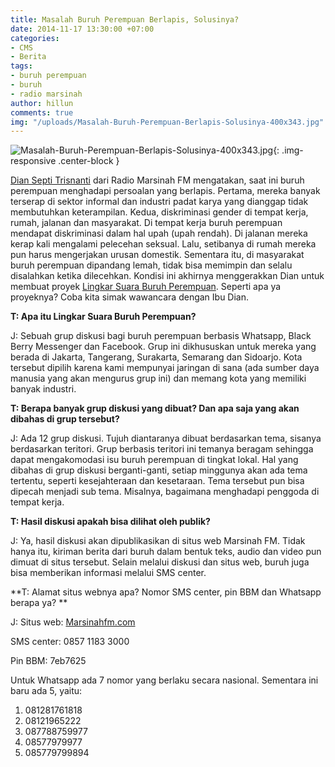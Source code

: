```yaml
---
title: Masalah Buruh Perempuan Berlapis, Solusinya?
date: 2014-11-17 13:30:00 +07:00
categories:
- CMS
- Berita
tags:
- buruh perempuan
- buruh
- radio marsinah
author: hillun
comments: true
img: "/uploads/Masalah-Buruh-Perempuan-Berlapis-Solusinya-400x343.jpg"
---
```


![Masalah-Buruh-Perempuan-Berlapis-Solusinya-400x343.jpg](/uploads/Masalah-Buruh-Perempuan-Berlapis-Solusinya-400x343.jpg){: .img-responsive .center-block }

[Dian Septi Trisnanti](http://ciptamedia.org/dian-septi-trisnanti/) dari Radio Marsinah FM mengatakan, saat ini buruh perempuan menghadapi persoalan yang berlapis. Pertama, mereka banyak terserap di sektor informal dan industri padat karya yang dianggap tidak membutuhkan keterampilan. Kedua, diskriminasi gender di tempat kerja, rumah, jalanan dan masyarakat. Di tempat kerja buruh perempuan mendapat diskriminasi dalam hal upah (upah rendah). Di jalanan mereka kerap kali mengalami pelecehan seksual. Lalu, setibanya di rumah mereka pun harus mengerjakan urusan domestik. Sementara itu, di masyarakat buruh perempuan dipandang lemah, tidak bisa memimpin dan selalu disalahkan ketika dilecehkan. Kondisi ini akhirnya menggerakkan Dian untuk membuat proyek [Lingkar Suara Buruh Perempuan](http://ciptamedia.org/wiki/Lingkar_Suara_Buruh_Perempuan). Seperti apa ya proyeknya? Coba kita simak wawancara dengan Ibu Dian.

**T: Apa itu Lingkar Suara Buruh Perempuan?**

J: Sebuah grup diskusi bagi buruh perempuan berbasis Whatsapp, Black Berry Messenger dan Facebook. Grup ini dikhususkan untuk mereka yang berada di Jakarta, Tangerang, Surakarta, Semarang dan Sidoarjo. Kota tersebut dipilih karena kami mempunyai jaringan di sana (ada sumber daya manusia yang akan mengurus grup ini) dan memang kota yang memiliki banyak industri.

**T: Berapa banyak grup diskusi yang dibuat? Dan apa saja yang akan dibahas di grup tersebut?**

J: Ada 12 grup diskusi. Tujuh diantaranya dibuat berdasarkan tema, sisanya berdasarkan teritori. Grup berbasis teritori ini temanya beragam sehingga dapat mengakomodasi isu buruh perempuan di tingkat lokal. Hal yang dibahas di grup diskusi berganti-ganti, setiap minggunya akan ada tema tertentu, seperti kesejahteraan dan kesetaraan. Tema tersebut pun bisa dipecah menjadi sub tema. Misalnya, bagaimana menghadapi penggoda di tempat kerja.

**T: Hasil diskusi apakah bisa dilihat oleh publik?**

J: Ya, hasil diskusi akan dipublikasikan di situs web Marsinah FM. Tidak hanya itu, kiriman berita dari buruh dalam bentuk teks, audio dan video pun dimuat di situs tersebut. Selain melalui diskusi dan situs web, buruh juga bisa memberikan informasi melalui SMS center.

**T: Alamat situs webnya apa? Nomor SMS center, pin BBM dan Whatsapp berapa ya?
**

J:  Situs web: [Marsinahfm.com](http://marsinahfm.com/)

SMS center: 0857 1183 3000

Pin BBM: 7eb7625

Untuk Whatsapp ada 7 nomor yang berlaku secara nasional. Sementara ini baru ada 5, yaitu:

1. 081281761818
2. 08121965222
3. 087788759977
4. 08577979977
5. 085779799894